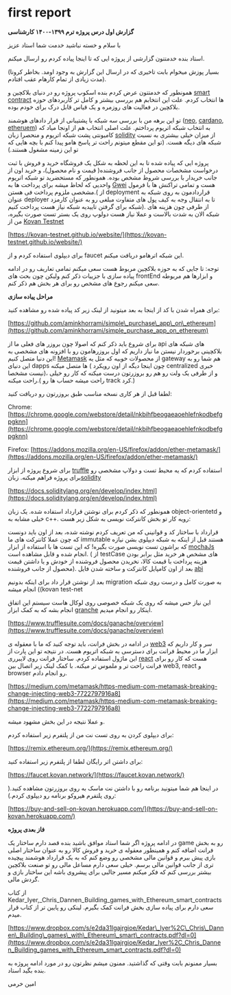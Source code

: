 # first report

**گزارش اول درس پروژه ترم ۱۳۹۹-۱۴۰۰ کارشناسی**

با سلام و خسته نباشید خدمت شما استاد عزیز

استاد بنده خدمتتون گزارشی از پروژه ایی که تا اینجا پیاده کردم رو ارسال میکنم.

\(‌بسیار پوزش میخوام بابت تاخیری که در ارسال این گزارش به وجود اومد. بخاطر کرونا مدت زیادی از تمام کارهام عقب افتادم\).

همونطور که خدمتتون عرض کردم بنده اسکوپ پروژه رو در دنیای بلاکچین و [smart contract](https://ethereum.org/en/developers/docs/smart-contracts/) ها انتخاب کردم. علت این انتخابم هم بررسی بیشتر و کامل تر کاربردهای حوزه بلاکچین در فعالیت های روزمره و یک قیاس قابل درک برای خودم بوده.

تو این برهه من با بررسی سه شبکه با پشتیبانی از قرار دادهای هوشمند \([neo](https://neo.org/dev), [cardano](https://docs.cardano.org/en/latest/explainers/cardano-explainers/smart-contract-exp.html), [etheruem](https://ethereum.org/en/developers/docs/smart-contracts/)\) به انتخاب شبکه اتریوم پرداختم. علت اصلی انتخاب هم از اونجا میاد که کامیونتی پشت شبکه اتریوم و منحصرا زبان [solidity](https://docs.soliditylang.org/en/develop/index.html) از میزان خیلی بیشتری به نسبت شبکه های دیگه هست. \(‌تو این مقطع میتونم راحت تر پاسخ هامو پیدا کنم با بچه هایی که تو این زمینه مشغول هستند.\)

پروژه ایی که پیاده شده تا به این لحظه به شکل یک فروشگاه خرید و فروش با ثبت درخواست مشخصات محصول از جانب فروشنده\( قیمت و نام محصول\)، و خرید اون از جانب خریدار با بررسی شروط مشخص بوده. همونطور که مستحضرید تو شبکه اتریوم واحدیی که لحاظ میشه برای پرداخت ها به [Gwei](https://ethereum.org/en/developers/docs/gas/) هست و تمامی تراکنش ها با فرمول مشخصی ملزوم پرداخت فی هستن.\( از deployment قراردادمون به روی شبکه به عنوان deployer تا به انتقال وجه به کیف پول های متفاوت مبلغی رو به عنوان کارمزد شبکه برای گرفتن تاییدیه شبکه نیاز هست پرداخت کنیم\). از طرفی چون هزینه های شبکه الان به شدت بالاست و عملا نیاز هست دولوپ روی یک بستر تست صورت بگیره، من از [Kovan Testnet](https://kovan-testnet.github.io/website/)

[https://kovan-testnet.github.io/website/](https://kovan-testnet.github.io/website/)

برای دیپلوی استفاده کردم و از faucet این شبکه اترهامو دریافت میکنم.

توجه: تا جایی که به حوزه بلاکچین مربوط هست سعی میکنم تمامی تعاریف رو در ادامه پیاده سازی با جزییات ذکر کنم ولیکن چون بحث های frontEnd و ابزارها هم مربوطه سعی میکنم رجوع های مشخص رو برای هر بخش هم ذکر کنم.

**مراحل پیاده سازی**

برای همراه شدن با کد از اینجا به بعد میتونید از لینک زیر کد پیاده شده رو مشاهده کنید:

[https://github.com/aminkhorrami/simple\_purchase\_app\_on\_ethereum](https://github.com/aminkhorrami/simple_purchase_app_on_ethereum)

برای شروع باید ذکر کنم که اصولا چون بروزر های فعلی ما از api های شبکه های بلاکچینی برخوردار نیستن ما نیاز داریم که اول بروزرهامون رو با افزونه های مشخصی به این دنیا متصل کنیم! [Metamask](https://metamask.io/) از محصولات خوبیه که مثل یه gateway هم شما رو به این دنیای dapps ها متصل میکنه \( چون اینجا دیگه از اون رویکرد centralized خبری نیست مشخصا\)، و از طرفی یک ولت رو هم رو بروزرتون درست میکنه که کار رو خیلی راحت میکنه.\(‌ راحت میشه حساب ها رو track کرد.\)

لطفا قبل از هر کاری نسخه مناسب طبق بروزرتون رو دریافت کنید:

Chrome: [https://chrome.google.com/webstore/detail/nkbihfbeogaeaoehlefnkodbefgpgknn](https://chrome.google.com/webstore/detail/nkbihfbeogaeaoehlefnkodbefgpgknn)

Firefox: [https://addons.mozilla.org/en-US/firefox/addon/ether-metamask/](https://addons.mozilla.org/en-US/firefox/addon/ether-metamask/)

برای شروع پروژه از ابزار [truffle](https://www.trufflesuite.com/) استفاده کردم که یه محیط تست و دولاپ مشخصی رو برای پروژه فراهم میکنه. زبان[solidity](https://docs.soliditylang.org/en/develop/index.html)

[https://docs.soliditylang.org/en/develop/index.html](https://docs.soliditylang.org/en/develop/index.html)

همونطور که ذکر کردم برای نوشتن قرارداد استفاده شده. یک زبان object-orientetd و خیلی مشابه به c++. رویه کار تو بخش کانترکت نویسی به شکل زیر هست:

قرارداد با ساختار کد و قوانینی که من تعریف کردم نوشته شده، بعد از اون باید دونست که چون عملا کانترکت های ما immutable هستند قبل از اینکه به شبکه دیپلوی بشن نیازه که براشون تست نویسی صورت بگیره! که این تست ها با استفاده از ابزار [mochaJs](https://mochajs.org/) انجام شده و قابل مشاهده است. \(‌ از testCase های مشخص هر خرید مثل برابر بودن هزینه پرداخت با قیمت کالا، نخریدن محصول فروشنده از خودش و یا داشتن قیمت محصول از جانب فروشنده\). بعد از اون کامپایل کانترکت و ساخته شدن فایل [abi](https://docs.soliditylang.org/en/v0.5.3/abi-spec.html#:~:text=The%20Contract%20Application%20Binary%20Interface,as%20described%20in%20this%20specification.)

بعد از نوشتن قرار داد برای اینکه بدونیم migration به صورت کامل و درست روی شبکه انجام میشه \(\(kovan test-net

این نیاز حس میشه که روی یک شبکه خصوصی روی لوکال هاست سیستم این اتفاق انجام بشه که به کمک ابزار [granche](https://www.trufflesuite.com/docs/ganache/overview) اینکار رو انجام میدیم.

[https://www.trufflesuite.com/docs/ganache/overview](https://www.trufflesuite.com/docs/ganache/overview)

در ادامه در بخش فرانت، باید توجه کنید که ما با معقوله ی [web3](https://web3js.readthedocs.io/en/v1.3.4/) سر و کار داریم که ابزار ما در محیط فرانت برای دسترسی به شبکه اتریوم هست. در نتیجه تو این پارت از این ماژول استفاده کردم. ساختار فرانت روی لایبرری [react](https://reactjs.org/) هست که کار رو برای فرانت راحت تر و ملموس تر میکنه. با کمک لینک زیر اتصال بین web3, react و browser رو انجام دادم.

[https://medium.com/metamask/https-medium-com-metamask-breaking-change-injecting-web3-7722797916a8](https://medium.com/metamask/https-medium-com-metamask-breaking-change-injecting-web3-7722797916a8)

و عملا نتیجه در این بخش مشهود میشه.

برای دیپلوی کردن به روی تست نت من از پلتفرم زیر استفاده کردم:

[https://remix.ethereum.org/](https://remix.ethereum.org/)

برای داشتن اتر رایگان لطفا از پلتفرم زیر استفاده کنید:

[https://faucet.kovan.network/](https://faucet.kovan.network/)

در اینجا هم شما میتونید برنامه رو با داشتن نت ماسک به روی بروزرتون مشاهده کنید.\(‌ روی پلتفرم هیروکو برنامه رو دیپلوی کردم.\):

[https://buy-and-sell-on-kovan.herokuapp.com/](https://buy-and-sell-on-kovan.herokuapp.com/)

**فاز بعدی پروژه**

در ادامه پروژه اگر شما استاد موافق باشید بنده قصد دارم ساختار یک game رو به بخش فرانت اضافه کنم و همینطور معقوله ی خرید و فروش کالا رو به عنوان ساختار اصلی بازی پیش ببرم و قوانین مالی مشخصی رو وضع کنم که به یک قرارداد هوشمند پیچیده تری از جانب قوانین مالی برسم. خیلی سعی دارم مساعل مالی رو تو صنعت بلاکچین بیشتر بررسی کنم که فکر میکنم مسیر جالبی برای پیشروی باشه این ساختار بازی و گردش مالی.

از کتاب Kedar\_Iyer,\_Chris\_Dannen\_Building\_games\_with\_Ethereum\_smart\_contracts سعی دارم برای پیاده سازی بخش فرانت کمک بگیرم. لینکی رو پایین تر از کتاب قرار میدم.

[https://www.dropbox.com/s/e2da31lgajrgioe/Kedar\_Iyer%2C\_Chris\_Dannen\_Building\_games\_with\_Ethereum\_smart\_contracts.pdf?dl=0](https://www.dropbox.com/s/e2da31lgajrgioe/Kedar_Iyer%2C_Chris_Dannen_Building_games_with_Ethereum_smart_contracts.pdf?dl=0)

بسیار ممنونم بابت وقتی که گذاشتید. ممنون میشم نظرتون رو در مورد ادامه پروژه به بنده بگید استاد.

امین خرمی

